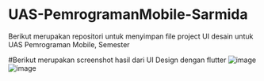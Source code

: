 # UAS-PemrogramanMobile-Sarmida
Berikut merupakan repositori untuk menyimpan file project UI desain untuk UAS Pemrograman Mobile, Semester 

#Berikut merupakan screenshot hasil dari UI Design dengan flutter
![image](https://github.com/sarmidasinaga/UAS-PemrogramanMobile-Sarmida/assets/93966054/bc29565e-7ec4-4208-96c6-6eca0f0dc98a)
![image](https://github.com/sarmidasinaga/UAS-PemrogramanMobile-Sarmida/assets/93966054/321a1c45-5c3c-42f3-9b0b-159e0654a00c)
